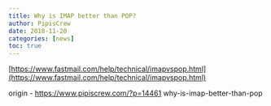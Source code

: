 ```yaml
---
title: Why is IMAP better than POP?
author: PipisCrew
date: 2018-11-20
categories: [news]
toc: true
---
```


[https://www.fastmail.com/help/technical/imapvspop.html](https://www.fastmail.com/help/technical/imapvspop.html)

origin - https://www.pipiscrew.com/?p=14461 why-is-imap-better-than-pop